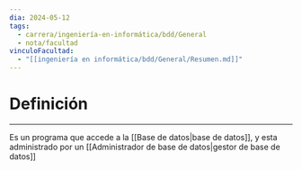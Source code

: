 ```yaml
---
dia: 2024-05-12
tags:
  - carrera/ingeniería-en-informática/bdd/General
  - nota/facultad
vinculoFacultad:
  - "[[ingeniería en informática/bdd/General/Resumen.md]]"
---
```

# Definición
---
Es un programa que accede a la [[Base de datos|base de datos]], y esta administrado por un [[Administrador de base de datos|gestor de base de datos]]